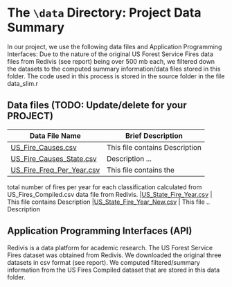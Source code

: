 # The `\data` Directory: Project Data Summary 

In our project, we use the following data files and Application Programming Interfaces:
Due to the nature of the original US Forest Service Fires data files from Redivis (see report) being over 500 mb each, we filtered down the datasets to the computed summary information/data files stored in this folder. The code used in this process is stored in the source folder in the file data_slim.r

## Data files (TODO: Update/delete for your PROJECT)
|Data File Name | Brief Description|
|---------------| -----------------|
|[US_Fire_Causes.csv](./US_Fire_Causes.csv) | This file contains Description
|[US_Fire_Causes_State.csv](./US_Fire_Causes_State.csv) | Description ... 
|[US_Fire_Freq_Per_Year.csv](./US_Fire_Freq_Per_Year.csv) | This file contains the 
total number of fires per year for each classification calculated from US_Fires_Compiled.csv data file from Redivis.
|[US_State_Fire_Year.csv](./US_State_Fire_Year.csv) | This file contains Description
|[US_State_Fire_Year_New.csv](./US_State_Fire_Year_New.csv) | This file .. Description


## Application Programming Interfaces (API) 
Redivis is a data platform for academic research. The US Forest Service Fires dataset was obtained from Redivis. We downloaded the original three datasets in csv format (see report). We computed filtered/summary information from the US Fires Compiled dataset that are stored in this data folder.



